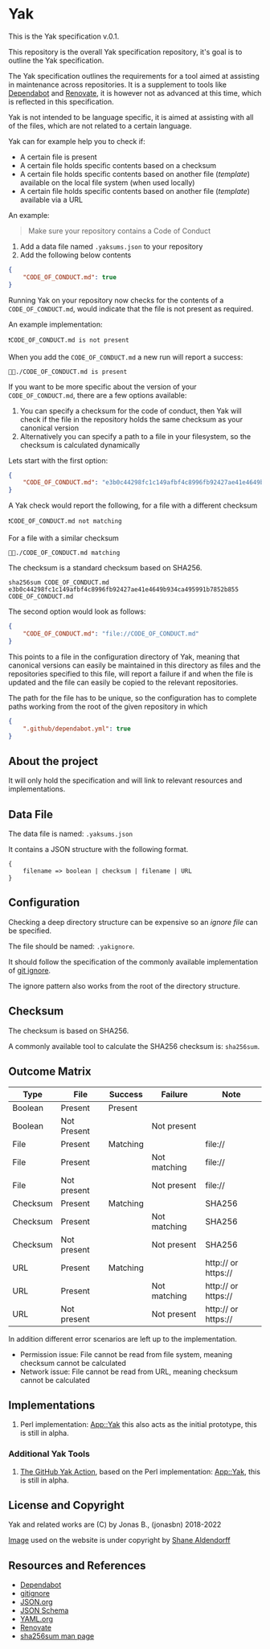 # Yak

This is the Yak specification v.0.1.

This repository is the overall Yak specification repository, it's goal is to outline the Yak specification.

The Yak specification outlines the requirements for a tool aimed at assisting in maintenance across repositories. It is a supplement to tools like [Dependabot] and [Renovate], it is however not as advanced at this time, which is reflected in this specification.

Yak is not intended to be language specific, it is aimed at assisting with all of the files, which are not related to a certain language.

Yak can for example help you to check if:

- A certain file is present
- A certain file holds specific contents based on a checksum
- A certain file holds specific contents based on another file (_template_) available on the local file system (when used locally)
- A certain file holds specific contents based on another file (_template_) available via a URL

An example:

> Make sure your repository contains a Code of Conduct

1. Add a data file named `.yaksums.json` to your repository
2. Add the following below contents

```json
{
    "CODE_OF_CONDUCT.md": true
}
```

Running Yak on your repository now checks for the contents of a `CODE_OF_CONDUCT.md`, would indicate that the file is not present as required.

An example implementation:

```text
❗️CODE_OF_CONDUCT.md is not present
```

When you add the `CODE_OF_CONDUCT.md` a new run will report a success:

```text
👍🏻./CODE_OF_CONDUCT.md is present
```

If you want to be more specific about the version of your `CODE_OF_CONDUCT.md`, there are a few options available:

1. You can specify a checksum for the code of conduct, then Yak will check if the file in the repository holds the same checksum as your canonical version
2. Alternatively you can specify a path to a file in your filesystem, so the checksum is calculated dynamically

Lets start with the first option:

```json
{
    "CODE_OF_CONDUCT.md": "e3b0c44298fc1c149afbf4c8996fb92427ae41e4649b934ca495991b7852b855"
}
```

A Yak check would report the following, for a file with a different checksum

```text
❗️CODE_OF_CONDUCT.md not matching
```

For a file with a similar checksum

```text
👍🏻./CODE_OF_CONDUCT.md matching
```

The checksum is a standard checksum based on SHA256.

```shell
sha256sum CODE_OF_CONDUCT.md
e3b0c44298fc1c149afbf4c8996fb92427ae41e4649b934ca495991b7852b855  CODE_OF_CONDUCT.md
```

The second option would look as follows:

```json
{
    "CODE_OF_CONDUCT.md": "file://CODE_OF_CONDUCT.md"
}
```

This points to a file in the configuration directory of Yak, meaning that canonical versions can easily be maintained in this directory as files and the repositories specified to this file, will report a failure if and when the file is updated and the file can easily be copied to the relevant repositories.

The path for the file has to be unique, so the configuration has to complete paths working from the root of the given repository in which

```json
{
    ".github/dependabot.yml": true
}
```

## About the project

It will only hold the specification and will link to relevant resources and implementations.

## Data File

The data file is named: `.yaksums.json`

It contains a JSON structure with the following format.

```text
{
    filename => boolean | checksum | filename | URL
}
```

## Configuration

Checking a deep directory structure can be expensive so an _ignore file_ can be specified.

The file should be named: `.yakignore`.

It should follow the specification of the commonly available implementation of [git ignore][gitignore].

The ignore pattern also works from the root of the directory structure.

## Checksum

The checksum is based on SHA256.

A commonly available tool to calculate the SHA256 checksum is: `sha256sum`.

## Outcome Matrix

| Type     | File        | Success  | Failure      | Note                |
|----------|-------------|----------|--------------|---------------------|
| Boolean  | Present     | Present  |              |                     |
| Boolean  | Not Present |          | Not present  |                     |
| File     | Present     | Matching |              | file://             |
| File     | Present     |          | Not matching | file://             |
| File     | Not present |          | Not present  | file://             |
| Checksum | Present     | Matching |              | SHA256              |
| Checksum | Present     |          | Not matching | SHA256              |
| Checksum | Not present |          | Not present  | SHA256              |
| URL      | Present     | Matching |              | http:// or https:// |
| URL      | Present     |          | Not matching | http:// or https:// |
| URL      | Not present |          | Not present  | http:// or https:// |

In addition different error scenarios are left up to the implementation.

- Permission issue: File cannot be read from file system, meaning checksum cannot be calculated
- Network issue: File cannot be read from URL, meaning checksum cannot be calculated

## Implementations

1. Perl implementation: [App::Yak] this also acts as the initial prototype, this is still in alpha.

### Additional Yak Tools

1. [The GitHub Yak Action](https://github.com/jonasbn/github-action-yak), based on the Perl implementation: [App::Yak], this is still in alpha.

## License and Copyright

Yak and related works are (C) by Jonas B., (jonasbn) 2018-2022

[Image](https://unsplash.com/photos/3b3O75X0Jzg) used on the website is under copyright by [Shane Aldendorff](https://unsplash.com/@pluyar)

## Resources and References

- [Dependabot]
- [gitignore]
- [JSON.org][JSON]
- [JSON Schema]
- [YAML.org][YAML]
- [Renovate]
- [sha256sum man page][sha256sum]

[JSON]: https://www.json.org/json-en.html
[Dependabot]: https://dependabot.com/
[App::Yak]: https://github.com/jonasbn/perl-app-yak
[gitignore]: https://git-scm.com/docs/gitignore
[sha256sum]: https://linux.die.net/man/1/sha256sum
[YAML]: https://yaml.org/
[JSON Schema]: https://json-schema.org/
[Renovate]: https://www.mend.io/free-developer-tools/renovate/
